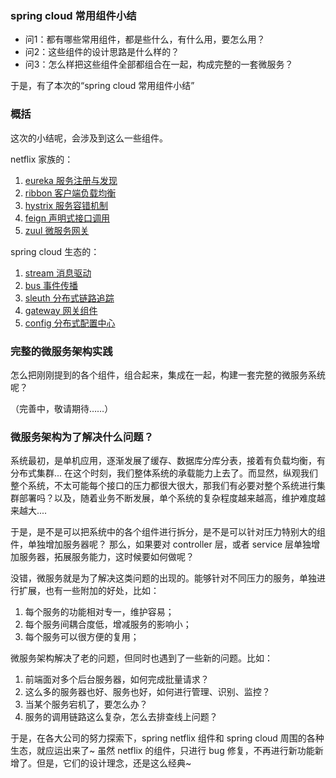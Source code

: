 ### spring cloud 常用组件小结

- 问1：都有哪些常用组件，都是些什么，有什么用，要怎么用？
- 问2：这些组件的设计思路是什么样的？
- 问3：怎么样把这些组件全部都组合在一起，构成完整的一套微服务？

于是，有了本次的“spring cloud 常用组件小结”

### 概括

这次的小结呢，会涉及到这么一些组件。

netflix 家族的：

1. [eureka 服务注册与发现](/docs/summary_eureka.md)
2. [ribbon 客户端负载均衡](/docs/summary_ribbon.md)
3. [hystrix 服务容错机制](/docs/summary_hystrix.md)
4. [feign 声明式接口调用](/docs/summary_feign.md)
5. [zuul 微服务网关](/docs/summary_zuul.md)

spring cloud 生态的：

1. [stream 消息驱动](/docs/summary_stream.md)
2. [bus 事件传播](/docs/summary_bus.md)
3. [sleuth 分布式链路追踪](/docs/summary_sleuth.md)
4. [gateway 网关组件](/docs/summary_gateway.md)
5. [config 分布式配置中心](/docs/summary_config.md)

### 完整的微服务架构实践

怎么把刚刚提到的各个组件，组合起来，集成在一起，构建一套完整的微服务系统呢？

（完善中，敬请期待……）

### 微服务架构为了解决什么问题？

系统最初，是单机应用，逐渐发展了缓存、数据库分库分表，接着有负载均衡，有分布式集群...
在这个时刻，我们整体系统的承载能力上去了。而显然，纵观我们整个系统，不太可能每个接口的压力都很大很大，那我们有必要对整个系统进行集群部署吗？以及，随着业务不断发展，单个系统的复杂程度越来越高，维护难度越来越大....

于是，是不是可以把系统中的各个组件进行拆分，是不是可以针对压力特别大的组件，单独增加服务器呢？
那么，如果要对 controller 层，或者 service 层单独增加服务器，拓展服务能力，这时候要如何做呢？

没错，微服务就是为了解决这类问题的出现的。能够针对不同压力的服务，单独进行扩展，也有一些附加的好处，比如：

1. 每个服务的功能相对专一，维护容易；
2. 每个服务间耦合度低，增减服务的影响小；
3. 每个服务可以很方便的复用；

微服务架构解决了老的问题，但同时也遇到了一些新的问题。比如：

1. 前端面对多个后台服务器，如何完成批量请求？
2. 这么多的服务器也好、服务也好，如何进行管理、识别、监控？
3. 当某个服务宕机了，要怎么办？
4. 服务的调用链路这么复杂，怎么去排查线上问题？

于是，在各大公司的努力探索下，spring netflix 组件和 spring cloud 周围的各种生态，就应运出来了~
虽然 netflix 的组件，只进行 bug 修复，不再进行新功能新增了。但是，它们的设计理念，还是这么经典~


